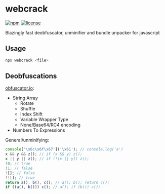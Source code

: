 # webcrack

[![npm](https://img.shields.io/npm/v/webcrack)](https://www.npmjs.com/package/webcrack)
[![license](https://img.shields.io/github/license/j4k0xb/webcrack)](/LICENSE)

Blazingly fast deobfuscator, unminifier and bundle unpacker for javascript

## Usage

```sh
npx webcrack <file>
```

## Deobfuscations

[obfuscator.io](https://obfuscator.io):

- String Array
  - Rotate
  - Shuffle
  - Index Shift
  - Variable Wrapper Type
  - None/Base64/RC4 encoding
- Numbers To Expressions

General/unminifying:

```js
console['\x6c\x6f\x67']('\x61'); // console.log('a')
x && y && z(); // if (x && y) z();
x || y || z(); // if (!(x || y)) z();
!0; // true
!1; // false
![]; // false
!![]; // true
return a(), b(), c(); // a(); b(); return c();
if ((a(), b())) c(); // a(); if (b()) c();
```
